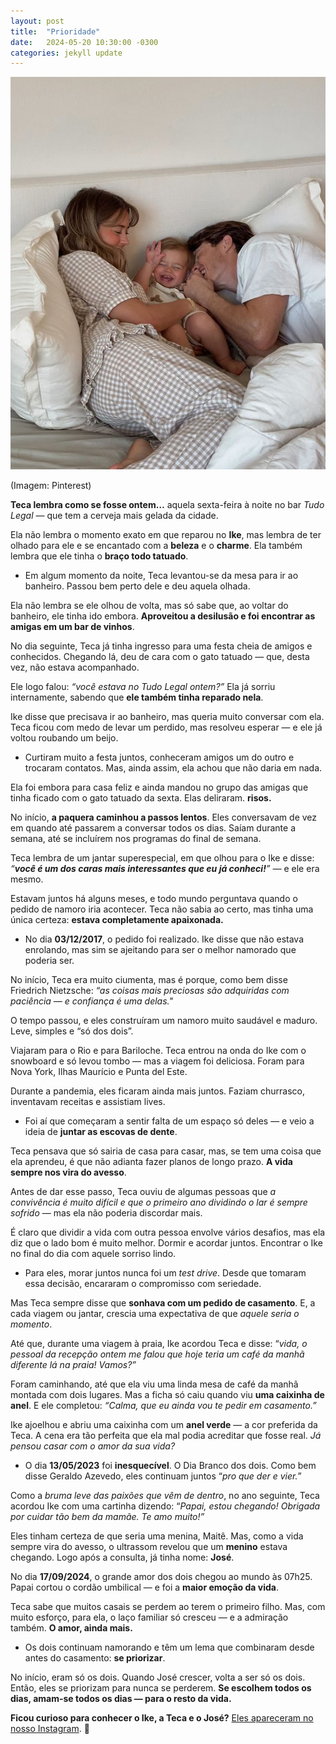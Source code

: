 ```yaml
---
layout: post
title:  "Prioridade"
date:   2024-05-20 10:30:00 -0300
categories: jekyll update
---
```

![](img/4ca18cd0-cbcf-47ec-babf-e94d8d2691ca_736x917.jpg)

(Imagem: Pinterest)

**Teca lembra como se fosse ontem…** aquela sexta-feira à noite no bar _Tudo Legal_ — que tem a cerveja mais gelada da cidade.

Ela não lembra o momento exato em que reparou no **Ike**, mas lembra de ter olhado para ele e se encantado com a **beleza** e o **charme**. Ela também lembra que ele tinha o **braço todo tatuado**.

-   Em algum momento da noite, Teca levantou-se da mesa para ir ao banheiro. Passou bem perto dele e deu aquela olhada.
    

Ela não lembra se ele olhou de volta, mas só sabe que, ao voltar do banheiro, ele tinha ido embora. **Aproveitou a desilusão e foi encontrar as amigas em um bar de vinhos**.

No dia seguinte, Teca já tinha ingresso para uma festa cheia de amigos e conhecidos. Chegando lá, deu de cara com o gato tatuado — que, desta vez, não estava acompanhado.

Ele logo falou: _“você estava no Tudo Legal ontem?”_ Ela já sorriu internamente, sabendo que **ele também tinha reparado nela**.

Ike disse que precisava ir ao banheiro, mas queria muito conversar com ela. Teca ficou com medo de levar um perdido, mas resolveu esperar — e ele já voltou roubando um beijo.

-   Curtiram muito a festa juntos, conheceram amigos um do outro e trocaram contatos. Mas, ainda assim, ela achou que não daria em nada.
    

Ela foi embora para casa feliz e ainda mandou no grupo das amigas que tinha ficado com o gato tatuado da sexta. Elas deliraram. **risos.**

No início, **a paquera caminhou a passos lentos**. Eles conversavam de vez em quando até passarem a conversar todos os dias. Saíam durante a semana, até se incluírem nos programas do final de semana.

Teca lembra de um jantar superespecial, em que olhou para o Ike e disse: _“_**_você é um dos caras mais interessantes que eu já conheci!_**_” —_ e ele era mesmo.

Estavam juntos há alguns meses, e todo mundo perguntava quando o pedido de namoro iria acontecer. Teca não sabia ao certo, mas tinha uma única certeza: **estava completamente apaixonada.**

-   No dia **03/12/2017**, o pedido foi realizado. Ike disse que não estava enrolando, mas sim se ajeitando para ser o melhor namorado que poderia ser.
    

No início, Teca era muito ciumenta, mas é porque, como bem disse Friedrich Nietzsche: _“as coisas mais preciosas são adquiridas com paciência — e confiança é uma delas."_

O tempo passou, e eles construíram um namoro muito saudável e maduro. Leve, simples e “só dos dois”.

Viajaram para o Rio e para Bariloche. Teca entrou na onda do Ike com o snowboard e só levou tombo — mas a viagem foi deliciosa. Foram para Nova York, Ilhas Maurício e Punta del Este.

Durante a pandemia, eles ficaram ainda mais juntos. Faziam churrasco, inventavam receitas e assistiam lives.

-   Foi aí que começaram a sentir falta de um espaço só deles — e veio a ideia de **juntar as escovas de dente**.
    

Teca pensava que só sairia de casa para casar, mas, se tem uma coisa que ela aprendeu, é que não adianta fazer planos de longo prazo. **A vida sempre nos vira do avesso**.

Antes de dar esse passo, Teca ouviu de algumas pessoas que _a convivência é muito difícil e que o primeiro ano dividindo o lar é sempre sofrido_ — mas ela não poderia discordar mais.

É claro que dividir a vida com outra pessoa envolve vários desafios, mas ela diz que o lado bom é muito melhor. Dormir e acordar juntos. Encontrar o Ike no final do dia com aquele sorriso lindo.

-   Para eles, morar juntos nunca foi um _test drive_. Desde que tomaram essa decisão, encararam o compromisso com seriedade.
    

Mas Teca sempre disse que **sonhava com um pedido de casamento**. E, a cada viagem ou jantar, crescia uma expectativa de que _aquele seria o momento_.

Até que, durante uma viagem à praia, Ike acordou Teca e disse: “_vida, o pessoal da recepção ontem me falou que hoje teria um café da manhã diferente lá na praia! Vamos?”_

Foram caminhando, até que ela viu uma linda mesa de café da manhã montada com dois lugares. Mas a ficha só caiu quando viu **uma caixinha de anel**. E ele completou: _“Calma, que eu ainda vou te pedir em casamento.”_

Ike ajoelhou e abriu uma caixinha com um **anel verde** — a cor preferida da Teca. A cena era tão perfeita que ela mal podia acreditar que fosse real. _Já pensou casar com o amor da sua vida?_

-   O dia **13/05/2023** foi **inesquecível**. O Dia Branco dos dois. Como bem disse Geraldo Azevedo, eles continuam juntos “_pro que der e vier._”
    

Como a _bruma leve das paixões que vêm de dentro_, no ano seguinte, Teca acordou Ike com uma cartinha dizendo: “_Papai, estou chegando! Obrigada por cuidar tão bem da mamãe. Te amo muito!”_

Eles tinham certeza de que seria uma menina, Maitê. Mas, como a vida sempre vira do avesso, o ultrassom revelou que um **menino** estava chegando. Logo após a consulta, já tinha nome: **José**.

No dia **17/09/2024**, o grande amor dos dois chegou ao mundo às 07h25. Papai cortou o cordão umbilical — e foi a **maior emoção da vida**.

Teca sabe que muitos casais se perdem ao terem o primeiro filho. Mas, com muito esforço, para ela, o laço familiar só cresceu — e a admiração também. **O amor, ainda mais.**

-   Os dois continuam namorando e têm um lema que combinaram desde antes do casamento: **se priorizar**.
    

No início, eram só os dois. Quando José crescer, volta a ser só os dois. Então, eles se priorizam para nunca se perderem. **Se escolhem todos os dias, amam-se todos os dias — para o resto da vida.**

**Ficou curioso para conhecer o Ike, a Teca e o José?** [Eles apareceram no nosso Instagram](https://www.instagram.com/p/DKxiHkTxoWj/). 🧸
